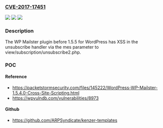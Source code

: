 ### [CVE-2017-17451](https://cve.mitre.org/cgi-bin/cvename.cgi?name=CVE-2017-17451)
![](https://img.shields.io/static/v1?label=Product&message=n%2Fa&color=blue)
![](https://img.shields.io/static/v1?label=Version&message=n%2Fa&color=blue)
![](https://img.shields.io/static/v1?label=Vulnerability&message=n%2Fa&color=brighgreen)

### Description

The WP Mailster plugin before 1.5.5 for WordPress has XSS in the unsubscribe handler via the mes parameter to view/subscription/unsubscribe2.php.

### POC

#### Reference
- https://packetstormsecurity.com/files/145222/WordPress-WP-Mailster-1.5.4.0-Cross-Site-Scripting.html
- https://wpvulndb.com/vulnerabilities/8973

#### Github
- https://github.com/ARPSyndicate/kenzer-templates

